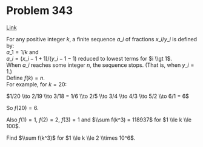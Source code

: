 # Problem 343

[Link](https://projecteuler.net/problem=343)

For any positive integer $k$, a finite sequence $a\_i$ of fractions $x\_i/y\_i$ is defined by:  
$a\_1 = 1/k$ and  
$a\_i = (x\_{i - 1} + 1) / (y\_{i - 1} - 1)$ reduced to lowest terms for $i \\gt 1$.  
When $a\_i$ reaches some integer $n$, the sequence stops. (That is, when $y\_i = 1$.)  
Define $f(k) = n$.  
For example, for $k = 20$: 

$1/20 \\to 2/19 \\to 3/18 = 1/6 \\to 2/5 \\to 3/4 \\to 4/3 \\to 5/2 \\to 6/1 = 6$ 

So $f(20) = 6$. 

Also $f(1) = 1$, $f(2) = 2$, $f(3) = 1$ and $\\sum f(k^3) = 118937$ for $1 \\le k \\le 100$. 

Find $\\sum f(k^3)$ for $1 \\le k \\le 2 \\times 10^6$.